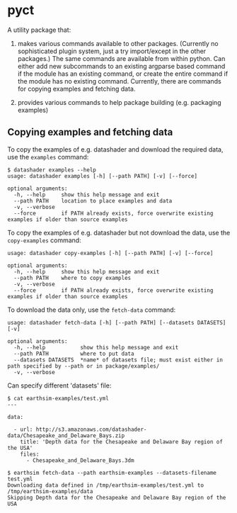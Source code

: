 # pyct

A utility package that:

  1. makes various commands available to other packages. (Currently no
     sophisticated plugin system, just a try import/except in the
     other packages.) The same commands are available from within
     python. Can either add new subcommands to an existing argparse
     based command if the module has an existing command, or create
     the entire command if the module has no existing
     command. Currently, there are commands for copying examples and
     fetching data.

  2. provides various commands to help package building
     (e.g. packaging examples)


## Copying examples and fetching data

To copy the examples of e.g. datashader and download the required data, use the `examples` command:

```
$ datashader examples --help
usage: datashader examples [-h] [--path PATH] [-v] [--force]

optional arguments:
  -h, --help     show this help message and exit
  --path PATH    location to place examples and data
  -v, --verbose
  --force        if PATH already exists, force overwrite existing examples if older than source examples
```

To copy the examples of e.g. datashader but not download the data, use the `copy-examples` command:

```
usage: datashader copy-examples [-h] [--path PATH] [-v] [--force]

optional arguments:
  -h, --help     show this help message and exit
  --path PATH    where to copy examples
  -v, --verbose
  --force        if PATH already exists, force overwrite existing examples if older than source examples
```

To download the data only, use the `fetch-data` command:

```
usage: datashader fetch-data [-h] [--path PATH] [--datasets DATASETS] [-v]

optional arguments:
  -h, --help           show this help message and exit
  --path PATH          where to put data
  --datasets DATASETS  *name* of datasets file; must exist either in path specified by --path or in package/examples/
  -v, --verbose
```

Can specify different 'datasets' file:

```
$ cat earthsim-examples/test.yml
---

data:

  - url: http://s3.amazonaws.com/datashader-data/Chesapeake_and_Delaware_Bays.zip
    title: 'Depth data for the Chesapeake and Delaware Bay region of the USA'
    files:
      - Chesapeake_and_Delaware_Bays.3dm

$ earthsim fetch-data --path earthsim-examples --datasets-filename test.yml
Downloading data defined in /tmp/earthsim-examples/test.yml to /tmp/earthsim-examples/data
Skipping Depth data for the Chesapeake and Delaware Bay region of the USA
```
